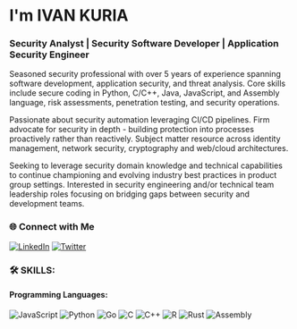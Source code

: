 # I'm **IVAN KURIA**
### Security Analyst | Security Software Developer | Application Security Engineer 

Seasoned security professional with over 5 years of experience spanning software development, application security, and threat analysis. Core skills include secure coding in Python, C/C++, Java, JavaScript, and Assembly language, risk assessments, penetration testing, and security operations.

Passionate about security automation leveraging CI/CD pipelines. Firm advocate for security in depth - building protection into processes proactively rather than reactively. Subject matter resource across identity management, network security, cryptography and web/cloud architectures.

Seeking to leverage security domain knowledge and technical capabilities to continue championing and evolving industry best practices in product group settings. Interested in security engineering and/or technical team leadership roles focusing on bridging gaps between security and development teams.

### 🌐 Connect with Me
[![LinkedIn](https://img.shields.io/badge/-LinkedIn-blue?style=flat-square&logo=linkedin&logoColor=white&link=https://www.linkedin.com/in/ivan-j-kuria-p/)](https://www.linkedin.com/in/ivan-j-kuria-p/) [![Twitter](https://img.shields.io/badge/-Twitter-1DA1F2?style=flat-square&logo=twitter&logoColor=white&link=https://twitter.com/@jovicorp-studio/)](https://twitter.com/@jovicorp-studio/)

### :hammer_and_wrench: SKILLS:

#### Programming Languages:

  ![JavaScript](https://img.shields.io/badge/-JavaScript-F7DF1E?logo=javascript&logoColor=white&style=flat)
  ![Python](https://img.shields.io/badge/-Python-3776AB?logo=python&logoColor=white&style=flat)
  ![Go](https://img.shields.io/badge/-Go-00ADD8?logo=go&logoColor=white&style=flat)
  ![C](https://img.shields.io/badge/-C-A8B9CC?logo=c&logoColor=white&style=flat)
  ![C++](https://img.shields.io/badge/-C++-00599C?logo=c%2B%2B&logoColor=white&style=flat)
  ![R](https://img.shields.io/badge/-R-276DC3?logo=r&logoColor=white&style=flat)
  ![Rust](https://img.shields.io/badge/-Rust-000000?logo=rust&logoColor=white&style=flat)
  ![Assembly](https://img.shields.io/badge/-Assembly-008080?logo=assembly&logoColor=white&style=flat)
